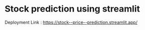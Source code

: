 # Stock prediction using streamlit

Deployment Link : https://stock--price--prediction.streamlit.app/
